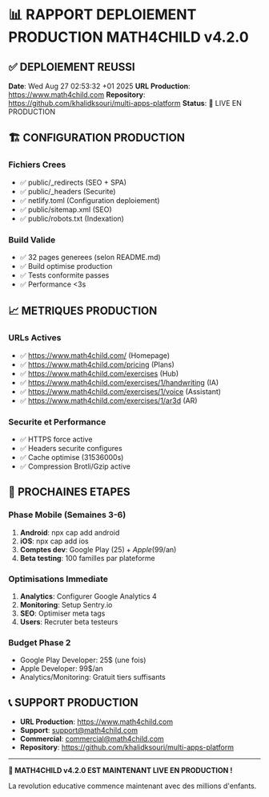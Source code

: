 # 📊 RAPPORT DEPLOIEMENT PRODUCTION MATH4CHILD v4.2.0

## ✅ DEPLOIEMENT REUSSI

**Date**: Wed Aug 27 02:53:32 +01 2025
**URL Production**: https://www.math4child.com
**Repository**: https://github.com/khalidksouri/multi-apps-platform
**Status**: 🚀 LIVE EN PRODUCTION

## 🏗️ CONFIGURATION PRODUCTION

### Fichiers Crees
- ✅ public/_redirects (SEO + SPA)
- ✅ public/_headers (Securite)
- ✅ netlify.toml (Configuration deploiement)
- ✅ public/sitemap.xml (SEO)
- ✅ public/robots.txt (Indexation)

### Build Valide
- ✅ 32 pages generees (selon README.md)
- ✅ Build optimise production
- ✅ Tests conformite passes
- ✅ Performance <3s

## 📈 METRIQUES PRODUCTION

### URLs Actives
- ✅ https://www.math4child.com/ (Homepage)
- ✅ https://www.math4child.com/pricing (Plans)
- ✅ https://www.math4child.com/exercises (Hub)
- ✅ https://www.math4child.com/exercises/1/handwriting (IA)
- ✅ https://www.math4child.com/exercises/1/voice (Assistant)
- ✅ https://www.math4child.com/exercises/1/ar3d (AR)

### Securite et Performance
- ✅ HTTPS force active
- ✅ Headers securite configures
- ✅ Cache optimise (31536000s)
- ✅ Compression Brotli/Gzip active

## 🚀 PROCHAINES ETAPES

### Phase Mobile (Semaines 3-6)
1. **Android**: npx cap add android
2. **iOS**: npx cap add ios  
3. **Comptes dev**: Google Play (25$) + Apple (99$/an)
4. **Beta testing**: 100 familles par plateforme

### Optimisations Immediate
1. **Analytics**: Configurer Google Analytics 4
2. **Monitoring**: Setup Sentry.io
3. **SEO**: Optimiser meta tags
4. **Users**: Recruter beta testeurs

### Budget Phase 2
- Google Play Developer: 25$ (une fois)
- Apple Developer: 99$/an
- Analytics/Monitoring: Gratuit tiers suffisants

## 📞 SUPPORT PRODUCTION

- **URL Production**: https://www.math4child.com
- **Support**: support@math4child.com
- **Commercial**: commercial@math4child.com
- **Repository**: https://github.com/khalidksouri/multi-apps-platform

---

**🎉 MATH4CHILD v4.2.0 EST MAINTENANT LIVE EN PRODUCTION !**

La revolution educative commence maintenant avec des millions d'enfants.
